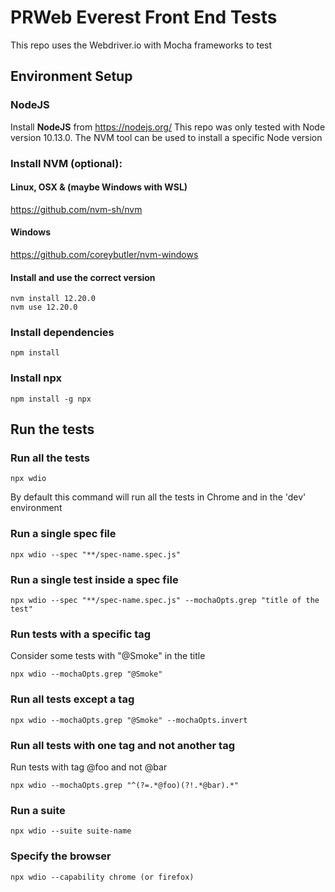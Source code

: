 # PRWeb Everest Front End Tests

This repo uses the Webdriver.io with Mocha frameworks to test

## Environment Setup

### NodeJS

Install **NodeJS** from https://nodejs.org/
This repo was only tested with Node version 10.13.0. The NVM tool can be used to install a specific Node version

### Install NVM (optional):

#### Linux, OSX & (maybe Windows with WSL)
https://github.com/nvm-sh/nvm

#### Windows
https://github.com/coreybutler/nvm-windows

#### Install and use the correct version

```
nvm install 12.20.0
nvm use 12.20.0
```

### Install dependencies

```
npm install
```

### Install npx

```
npm install -g npx
```

## Run the tests

### Run all the tests

```
npx wdio
```

By default this command will run all the tests in Chrome and in the 'dev' environment

### Run a single spec file

```
npx wdio --spec "**/spec-name.spec.js"
```

### Run a single test inside a spec file

```
npx wdio --spec "**/spec-name.spec.js" --mochaOpts.grep "title of the test"
```

### Run tests with a specific tag

Consider some tests with "@Smoke" in the title

```
npx wdio --mochaOpts.grep "@Smoke"
```

### Run all tests except a tag

```
npx wdio --mochaOpts.grep "@Smoke" --mochaOpts.invert
```

### Run all tests with one tag and not another tag

Run tests with tag @foo and not @bar

```
npx wdio --mochaOpts.grep "^(?=.*@foo)(?!.*@bar).*"
```


### Run a suite

```
npx wdio --suite suite-name
```

### Specify the browser

```
npx wdio --capability chrome (or firefox)
```
